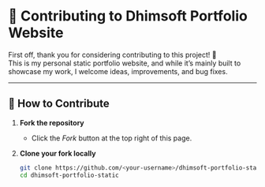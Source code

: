# 🤝 Contributing to Dhimsoft Portfolio Website  

First off, thank you for considering contributing to this project! 🎉  
This is my personal static portfolio website, and while it’s mainly built to showcase my work, I welcome ideas, improvements, and bug fixes.  

---

## 🚀 How to Contribute  

1. **Fork the repository**  
   - Click the *Fork* button at the top right of this page.  

2. **Clone your fork locally**  
   ```bash
   git clone https://github.com/<your-username>/dhimsoft-portfolio-static.git
   cd dhimsoft-portfolio-static
